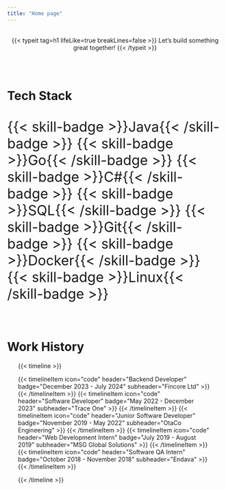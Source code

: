 ```yaml
---
title: "Home page"
---
```


</br>

<div style="max-width: 100%; width: 100%; text-align: center;">
{{< typeit 
  tag=h1
  lifeLike=true
  breakLines=false
>}}
Let’s build something great together!
{{< /typeit >}}
</div>

</br></br>

# Tech Stack

</br>

<div style="display: flex; gap: 0.5rem; flex-wrap: wrap; font-size: 2rem;">
  {{< skill-badge >}}Java{{< /skill-badge >}} 
  {{< skill-badge >}}Go{{< /skill-badge >}} 
  {{< skill-badge >}}C#{{< /skill-badge >}} 
  {{< skill-badge >}}SQL{{< /skill-badge >}} 
  {{< skill-badge >}}Git{{< /skill-badge >}} 
  {{< skill-badge >}}Docker{{< /skill-badge >}}
  {{< skill-badge >}}Linux{{< /skill-badge >}} 
</div>

</br></br>

# Work History

<div style="display: flex; justify-content: center; align-items: center;">
<div style="width: 90%; justify-content: center; align-items: center;" >
{{< timeline >}}

{{< timelineItem icon="code" header="Backend Developer" badge="December 2023 - July 2024" subheader="Fincore Ltd" >}} {{< /timelineItem >}}
{{< timelineItem icon="code" header="Software Developer" badge="May 2022 - December 2023" subheader="Trace One" >}} {{< /timelineItem >}}
{{< timelineItem icon="code" header="Junior Software Developer" badge="November 2019 - May 2022" subheader="OtaCo Engineering" >}} {{< /timelineItem >}}
{{< timelineItem icon="code" header="Web Development Intern" badge="July 2019 - August 2019" subheader="MSG Global Solutions" >}} {{< /timelineItem >}}
{{< timelineItem icon="code" header="Software QA Intern" badge="October 2018 - November 2018" subheader="Endava" >}} {{< /timelineItem >}}

{{< /timeline >}}
</div>
</div>
</div>

</br>
